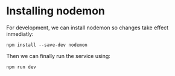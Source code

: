 

# Installing nodemon
For development, we can install nodemon so changes take effect inmediatly:

```
npm install --save-dev nodemon 
```

Then we can finally run the service using:

```
npm run dev
```